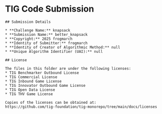 # TIG Code Submission

    ## Submission Details

    * **Challenge Name:** knapsack
    * **Submission Name:** better_knapsack
    * **Copyright:** 2025 frogmarch
    * **Identity of Submitter:** frogmarch
    * **Identity of Creator of Algorithmic Method:** null
    * **Unique Algorithm Identifier (UAI):** null

    ## License

    The files in this folder are under the following licenses:
    * TIG Benchmarker Outbound License
    * TIG Commercial License
    * TIG Inbound Game License
    * TIG Innovator Outbound Game License
    * TIG Open Data License
    * TIG THV Game License

    Copies of the licenses can be obtained at:  
    https://github.com/tig-foundation/tig-monorepo/tree/main/docs/licenses